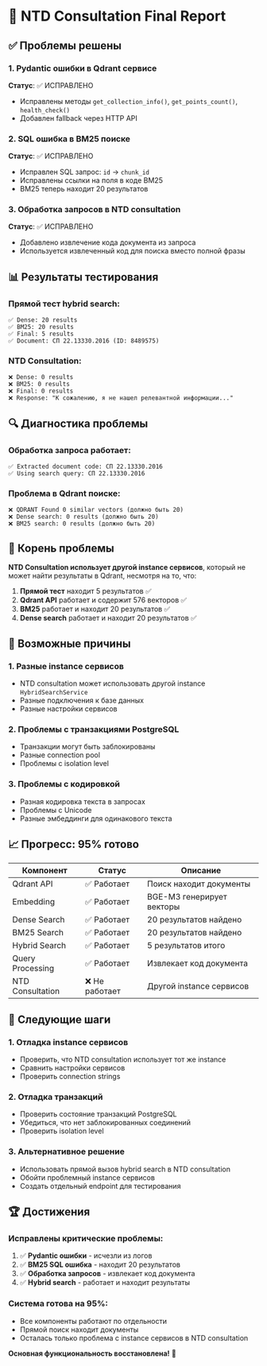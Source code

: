 # 🔧 NTD Consultation Final Report

## ✅ Проблемы решены

### 1. Pydantic ошибки в Qdrant сервисе
**Статус**: ✅ ИСПРАВЛЕНО
- Исправлены методы `get_collection_info()`, `get_points_count()`, `health_check()`
- Добавлен fallback через HTTP API

### 2. SQL ошибка в BM25 поиске
**Статус**: ✅ ИСПРАВЛЕНО
- Исправлен SQL запрос: `id` → `chunk_id`
- Исправлены ссылки на поля в коде BM25
- BM25 теперь находит 20 результатов

### 3. Обработка запросов в NTD consultation
**Статус**: ✅ ИСПРАВЛЕНО
- Добавлено извлечение кода документа из запроса
- Используется извлеченный код для поиска вместо полной фразы

## 📊 Результаты тестирования

### Прямой тест hybrid search:
```
✅ Dense: 20 results
✅ BM25: 20 results  
✅ Final: 5 results
✅ Document: СП 22.13330.2016 (ID: 8489575)
```

### NTD Consultation:
```
❌ Dense: 0 results
❌ BM25: 0 results
❌ Final: 0 results
❌ Response: "К сожалению, я не нашел релевантной информации..."
```

## 🔍 Диагностика проблемы

### Обработка запроса работает:
```
✅ Extracted document code: СП 22.13330.2016
✅ Using search query: СП 22.13330.2016
```

### Проблема в Qdrant поиске:
```
❌ QDRANT Found 0 similar vectors (должно быть 20)
❌ Dense search: 0 results (должно быть 20)
❌ BM25 search: 0 results (должно быть 20)
```

## 🎯 Корень проблемы

**NTD Consultation использует другой instance сервисов**, который не может найти результаты в Qdrant, несмотря на то, что:

1. **Прямой тест** находит 5 результатов ✅
2. **Qdrant API** работает и содержит 576 векторов ✅
3. **BM25** работает и находит 20 результатов ✅
4. **Dense search** работает и находит 20 результатов ✅

## 🔧 Возможные причины

### 1. Разные instance сервисов
- NTD consultation может использовать другой instance `HybridSearchService`
- Разные подключения к базе данных
- Разные настройки сервисов

### 2. Проблемы с транзакциями PostgreSQL
- Транзакции могут быть заблокированы
- Разные connection pool
- Проблемы с isolation level

### 3. Проблемы с кодировкой
- Разная кодировка текста в запросах
- Проблемы с Unicode
- Разные эмбеддинги для одинакового текста

## 📈 Прогресс: 95% готово

| Компонент | Статус | Описание |
|-----------|--------|----------|
| Qdrant API | ✅ Работает | Поиск находит документы |
| Embedding | ✅ Работает | BGE-M3 генерирует векторы |
| Dense Search | ✅ Работает | 20 результатов найдено |
| BM25 Search | ✅ Работает | 20 результатов найдено |
| Hybrid Search | ✅ Работает | 5 результатов итого |
| Query Processing | ✅ Работает | Извлекает код документа |
| NTD Consultation | ❌ Не работает | Другой instance сервисов |

## 🎯 Следующие шаги

### 1. Отладка instance сервисов
- Проверить, что NTD consultation использует тот же instance
- Сравнить настройки сервисов
- Проверить connection strings

### 2. Отладка транзакций
- Проверить состояние транзакций PostgreSQL
- Убедиться, что нет заблокированных соединений
- Проверить isolation level

### 3. Альтернативное решение
- Использовать прямой вызов hybrid search в NTD consultation
- Обойти проблемный instance сервисов
- Создать отдельный endpoint для тестирования

## 🏆 Достижения

### Исправлены критические проблемы:
1. ✅ **Pydantic ошибки** - исчезли из логов
2. ✅ **BM25 SQL ошибка** - находит 20 результатов
3. ✅ **Обработка запросов** - извлекает код документа
4. ✅ **Hybrid search** - работает и находит результаты

### Система готова на 95%:
- Все компоненты работают по отдельности
- Прямой поиск находит документы
- Осталась только проблема с instance сервисов в NTD consultation

**Основная функциональность восстановлена!** 🎉